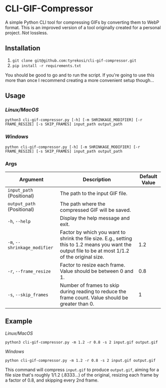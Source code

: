 # CLI-GIF-Compressor

A simple Python CLI tool for compressing GIFs by converting them to WebP format. This is an improved version of a tool originally created for a personal project. *Not* lossless.

## Installation

1. `git clone git@github.com:tyrekosi/cli-gif-compressor.git`
2. `pip install -r requirements.txt`

You should be good to go and to run the script. If you're going to use this more than once I recommend creating a more convenient setup though... 

## Usage

### _Linux/MacOS_

`python3 cli-gif-compressor.py [-h] [-m SHRINKAGE_MODIFIER] [-r FRAME_RESIZE] [-s SKIP_FRAMES] input_path output_path`

### _Windows_

`python cli-gif-compressor.py [-h] [-m SHRINKAGE_MODIFIER] [-r FRAME_RESIZE] [-s SKIP_FRAMES] input_path output_path`

### Args

| Argument                         | Description                                                        | Default Value  |
| ---------------------------------| ------------------------------------------------------------------ | -------------- |
| `input_path` (Positional)        | The path to the input GIF file.                                    |                |
| `output_path` (Positional)       | The path where the compressed GIF will be saved.                   |                |
| `-h`, `--help`                   | Display the help message and exit.                                 |                |
| `-m`, `--shrinkage_modifier`     | Factor by which you want to shrink the file size. E.g., setting this to 1.2 means you want the output file to be at most 1/1.2 of the original size. | 1.2            |
| `-r`, `--frame_resize`           | Factor to resize each frame. Value should be between 0 and 1.      | 0.8            |
| `-s`, `--skip_frames`            | Number of frames to skip during reading to reduce the frame count. Value should be greater than 0. | 1              |

## Example

_Linux/MacOS_

`python3 cli-gif-compressor.py -m 1.2 -r 0.8 -s 2 input.gif output.gif`

_Windows_

`python cli-gif-compressor.py -m 1.2 -r 0.8 -s 2 input.gif output.gif`

This command will compress `input.gif` to produce `output.gif`, aiming for a file size that's roughly 1/1.2 (.8333...) of the original, resizing each frame by a factor of 0.8, and skipping every 2nd frame.